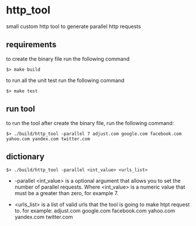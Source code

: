 # http_tool

small custom http tool to generate parallel http requests

## requirements

to create the binary file run the following command

    $> make build

to run all the unit test run the following command

    $> make test

## run tool

to run the tool after create the binary file, run the following command:

    $> ./build/http_tool -parallel 7 adjust.com google.com facebook.com yahoo.com yandex.com twitter.com

## dictionary

    $> ./build/http_tool -parallel <int_value> <urls_list>

* -parallel <int_value> is a optional argument that allows you to set the number of parallel requests. Where <int_value> is a numeric value that must be a greater than zero, for example 7.

* <urls_list> is a list of valid urls that the tool is going to make htpt request to.
for example:  adjust.com google.com facebook.com yahoo.com yandex.com twitter.com
